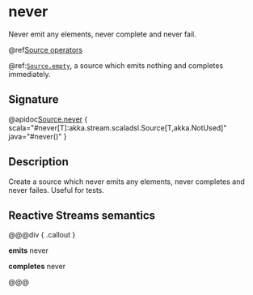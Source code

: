 # never

Never emit any elements, never complete and never fail.

@ref[Source operators](../index.md#source-operators)

@ref:[`Source.empty`](empty.md), a source which emits nothing and completes immediately.

## Signature

@apidoc[Source.never](Source$) { scala="#never[T]:akka.stream.scaladsl.Source[T,akka.NotUsed]" java="#never()" }

## Description

Create a source which never emits any elements, never completes and never failes. Useful for tests.

## Reactive Streams semantics

@@@div { .callout }

**emits** never

**completes** never

@@@
